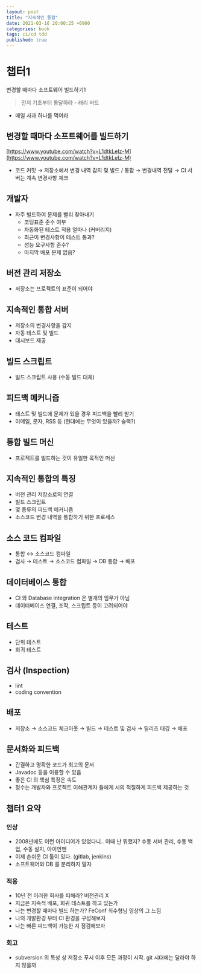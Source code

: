 ```yaml
---
layout: post
title: "지속적인 통합"
date: 2021-03-16 20:00:25 +0900
categories: book
tags: ci/cd tdd
published: true
---
```


# 챕터1

변경할 때마다 소프트웨어 빌드하기1

> 먼저 기초부터 통달하라 - 래리 버드

- 매일 사과 하나를 먹어라

## 변경할 때마다 소프트웨어를 빌드하기

[https://www.youtube.com/watch?v=L1dtkLeIz-M](https://www.youtube.com/watch?v=L1dtkLeIz-M)

- 코드 커밋 → 저장소에서 변경 내역 감지 및 빌드 / 통합 → 변경내역 전달 → CI 서버는 계속 변경사항 체크

## 개발자

- 자주 빌드하여 문제를 빨리 찾아내기
  - 코딩표준 준수 여부
  - 자동화된 테스트 적용 얼마나 (커버리지)
  - 최근이 변경사항이 테스트 통과?
  - 성능 요구사항 준수?
  - 마지막 배포 문제 없음?

## 버전 관리 저장소

- 저장소는 프로젝트의 표준이 되어야

## 지속적인 통합 서버

- 저장소의 변경사항을 감지
- 자동 테스트 및 빌드
- 대시보드 제공

## 빌드 스크립트

- 빌드 스크립트 사용 (수동 빌드 대체)

## 피드백 메커니즘

- 테스트 및 빌드에 문제가 있을 경우 피드백을 빨리 받기
- 이메일, 문자, RSS 등 (현대에는 무엇이 있을까? 슬랙?)

## 통합 빌드 머신

- 프로젝트를 빌드하는 것이 유일한 목적인 머신

## 지속적인 통합의 특징

- 버전 관리 저장소로의 연결
- 빌드 스크립트
- 몇 종류의 피드백 메커니즘
- 소스코드 변경 내역을 통합하기 위한 프로세스

## 소스 코드 컴파일

- 통합 ↔ 소스코드 컴파일
- 검사 → 테스트 → 소스코드 컴파일 → DB 통합 → 배포

## 데이터베이스 통합

- CI 와 Database integration 은 별개의 임무가 아님
- 데이터베이스 연결, 조작, 스크립트 등이 고려되어야

## 테스트

- 단위 테스트
- 회귀 테스트

## 검사 (Inspection)

- lint
- coding convention

## 배포

- 저장소 → 소스코드 체크아웃 → 빌드 → 테스트 및 검사 → 릴리즈 태깅 → 배포

## 문서화와 피드백

- 간결하고 명확한 코드가 최고의 문서
- Javadoc 등을 이용할 수 있음
- 좋은 CI 의 핵심 특징은 속도
- 정수는 개발자와 프로젝트 이해관계자 들에게 시의 적절하게 피드백 제공하는 것

## 챕터1 요약

### 인상

- 2008년에도 이런 아이디어가 있었다니.. 이때 난 뭐했지? 수동 서버 관리, 수동 백업, 수동 설치, 아이언맨
- 이제 손쉬운 CI 툴이 있다. (gitlab, jenkins)
- 소프트웨어와 DB 를 분리하지 말자

### 적용

- 10년 전 이러한 회사를 피해라? 버전관리 X
- 지금은 지속적 배포, 회귀 테스트를 하고 있는가
- 나는 변경할 때마다 빌드 하는가? FeConf 최수형님 영상의 그 느낌
- 나의 개발환경 부터 CI 환경을 구성해보자
- 나는 빠른 피드백이 가능한 지 점검해보자

### 회고

- subversion 의 특성 상 저장소 푸시 이후 모든 과정이 시작. git 시대에는 달라야 하지 않을까
